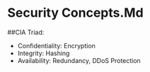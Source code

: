 # Security Concepts.Md

 ##CIA Triad:
- Confidentiality: Encryption
- Integrity: Hashing
- Availability: Redundancy, DDoS Protection
